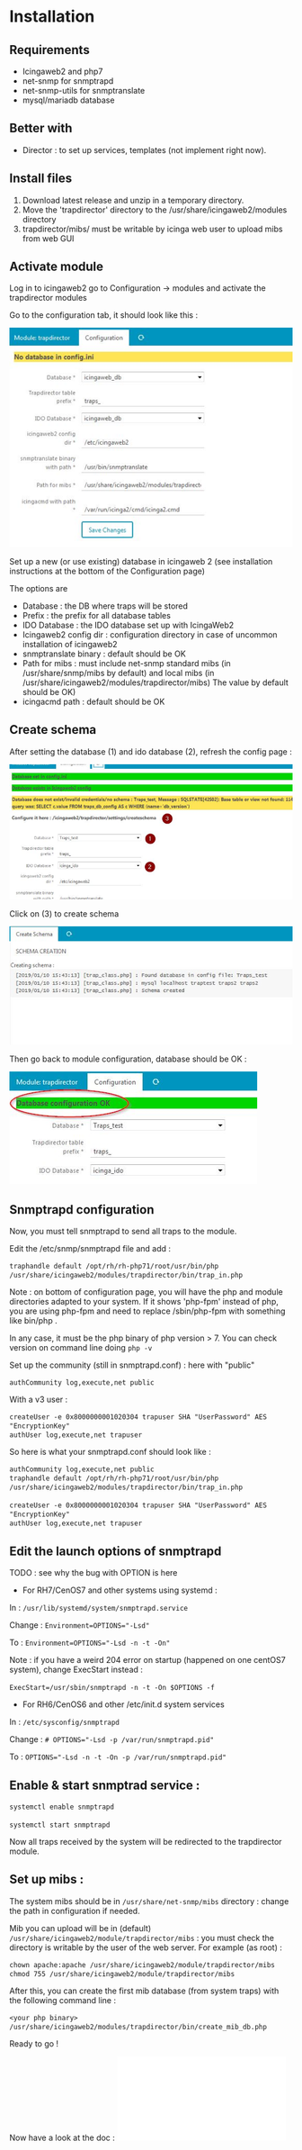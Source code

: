 Installation
===============

Requirements
---------------

* Icingaweb2 and php7
* net-snmp for snmptrapd
* net-snmp-utils for snmptranslate
* mysql/mariadb database

Better with
---------------

* Director : to set up services, templates (not implement right now).


Install files
---------------

1. Download latest release and unzip in a temporary directory.
2. Move the 'trapdirector' directory to the /usr/share/icingaweb2/modules directory
3. trapdirector/mibs/ must be writable by icinga web user to upload mibs from web GUI

Activate module
---------------

Log in to icingaweb2 go to Configuration -> modules  and activate the trapdirector modules

Go to the configuration tab, it should look like this : 

![install-1](img/install-1.jpg)

Set up a new (or use existing) database in icingaweb 2 (see installation instructions at the bottom of the Configuration page)

The options are

* Database : the DB where traps will be stored
* Prefix : the prefix for all database tables
* IDO Database : the IDO database set up with IcingaWeb2
* Icingaweb2 config dir : configuration directory in case of uncommon installation of icingaweb2
* snmptranslate binary : default should be OK
* Path for mibs : must include net-snmp standard mibs (in /usr/share/snmp/mibs by default) and local mibs (in /usr/share/icingaweb2/modules/trapdirector/mibs)
The value by default should be OK)
* icingacmd path : default should be OK

Create schema
---------------

After setting the database (1) and ido database (2), refresh the config page : 

![install-2](img/install-2.jpg)

Click on (3) to create schema

![install-3](img/install-3.jpg)

Then go back to module configuration, database should be OK :

![install-4](img/install-4.jpg)

Snmptrapd configuration
------------------------

Now, you must tell snmptrapd to send all traps to the module.

Edit the /etc/snmp/snmptrapd file and add : 

```
traphandle default /opt/rh/rh-php71/root/usr/bin/php /usr/share/icingaweb2/modules/trapdirector/bin/trap_in.php 
```

Note : on bottom of configuration page, you will have the php and module directories adapted to your system. If it shows 'php-fpm' instead of php, you are using php-fpm and need to replace /sbin/php-fpm with something like bin/php .

In any case, it must be the php binary of php version > 7. You can check version on command line doing `php -v` 


Set up the community (still in snmptrapd.conf) : here with "public" 

```
authCommunity log,execute,net public
```

With a v3 user :

```
createUser -e 0x8000000001020304 trapuser SHA "UserPassword" AES "EncryptionKey"
authUser log,execute,net trapuser 
```

So here is what your snmptrapd.conf should look like : 

```
authCommunity log,execute,net public
traphandle default /opt/rh/rh-php71/root/usr/bin/php /usr/share/icingaweb2/modules/trapdirector/bin/trap_in.php

createUser -e 0x8000000001020304 trapuser SHA "UserPassword" AES "EncryptionKey"
authUser log,execute,net trapuser 
```

Edit the launch options of snmptrapd
------------------------

TODO : see why the bug with OPTION is here

* For RH7/CenOS7 and other systems using systemd : 

In : `/usr/lib/systemd/system/snmptrapd.service`

Change : `Environment=OPTIONS="-Lsd"`

To : `Environment=OPTIONS="-Lsd -n -t -On"`

Note : if you have a weird 204 error on startup (happened on one centOS7 system), change ExecStart instead : 

`ExecStart=/usr/sbin/snmptrapd -n -t -On $OPTIONS -f`

* For RH6/CenOS6 and other /etc/init.d system services 

In : `/etc/sysconfig/snmptrapd`

Change : `# OPTIONS="-Lsd -p /var/run/snmptrapd.pid"`

To : `OPTIONS="-Lsd -n -t -On -p /var/run/snmptrapd.pid"`

Enable & start snmptrad service : 
------------------------
```
systemctl enable snmptrapd

systemctl start snmptrapd
```

Now all traps received by the system will be redirected to the trapdirector module.

Set up mibs : 
------------------------

The system mibs should be in `/usr/share/net-snmp/mibs` directory : change the path in configuration if needed.

Mib you can upload will be in (default) `/usr/share/icingaweb2/module/trapdirector/mibs` : you must check the directory is writable by the user of the web server.
For example (as root) : 
```
chown apache:apache /usr/share/icingaweb2/module/trapdirector/mibs
chmod 755 /usr/share/icingaweb2/module/trapdirector/mibs
```

After this, you can create the first mib database (from system traps) with the following command line : 

```
<your php binary> /usr/share/icingaweb2/modules/trapdirector/bin/create_mib_db.php
```

Ready to go !

Now have a look at the doc : ![traps](02-traps.md)
 
